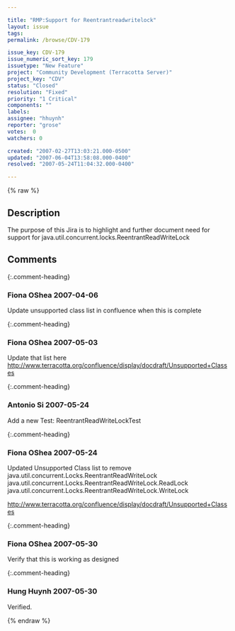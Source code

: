 ```yaml
---

title: "RMP:Support for Reentrantreadwritelock"
layout: issue
tags: 
permalink: /browse/CDV-179

issue_key: CDV-179
issue_numeric_sort_key: 179
issuetype: "New Feature"
project: "Community Development (Terracotta Server)"
project_key: "CDV"
status: "Closed"
resolution: "Fixed"
priority: "1 Critical"
components: ""
labels: 
assignee: "hhuynh"
reporter: "grose"
votes:  0
watchers: 0

created: "2007-02-27T13:03:21.000-0500"
updated: "2007-06-04T13:58:08.000-0400"
resolved: "2007-05-24T11:04:32.000-0400"

---
```




{% raw %}



## Description

<div markdown="1" class="description">

The purpose of this Jira is to highlight and further document need for support for java.util.concurrent.locks.ReentrantReadWriteLock 

</div>

## Comments


{:.comment-heading}
### **Fiona OShea** <span class="date">2007-04-06</span>

<div markdown="1" class="comment">

Update unsupported class list in confluence when this is complete

</div>


{:.comment-heading}
### **Fiona OShea** <span class="date">2007-05-03</span>

<div markdown="1" class="comment">

Update that list here http://www.terracotta.org/confluence/display/docdraft/Unsupported+Classes

</div>


{:.comment-heading}
### **Antonio Si** <span class="date">2007-05-24</span>

<div markdown="1" class="comment">

Add a new Test: ReentrantReadWriteLockTest

</div>


{:.comment-heading}
### **Fiona OShea** <span class="date">2007-05-24</span>

<div markdown="1" class="comment">

Updated Unsupported Class list to remove 
java.util.concurrent.Locks.ReentrantReadWriteLock
java.util.concurrent.Locks.ReentrantReadWriteLock.ReadLock
java.util.concurrent.Locks.ReentrantReadWriteLock.WriteLock

http://www.terracotta.org/confluence/display/docdraft/Unsupported+Classes

</div>


{:.comment-heading}
### **Fiona OShea** <span class="date">2007-05-30</span>

<div markdown="1" class="comment">

Verify that this is working as designed

</div>


{:.comment-heading}
### **Hung Huynh** <span class="date">2007-05-30</span>

<div markdown="1" class="comment">

Verified.

</div>



{% endraw %}
